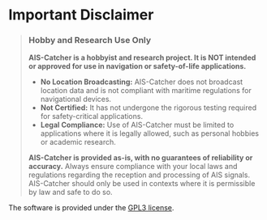 # **Important Disclaimer**

> ### **Hobby and Research Use Only**
> **AIS-Catcher is a hobbyist and research project. It is NOT intended or approved for use in navigation or safety-of-life applications.**
>
> - **No Location Broadcasting:** AIS-Catcher does not broadcast location data and is not compliant with maritime regulations for navigational devices.
> - **Not Certified:** It has not undergone the rigorous testing required for safety-critical applications.
> - **Legal Compliance:** Use of AIS-Catcher must be limited to applications where it is legally allowed, such as personal hobbies or academic research.
>
> **AIS-Catcher is provided as-is, with no guarantees of reliability or accuracy.** Always ensure compliance with your local laws and regulations regarding the reception and processing of AIS signals. AIS-Catcher should only be used in contexts where it is permissible by law and safe to do so.


The software is provided under the [GPL3 license](references/license.md).